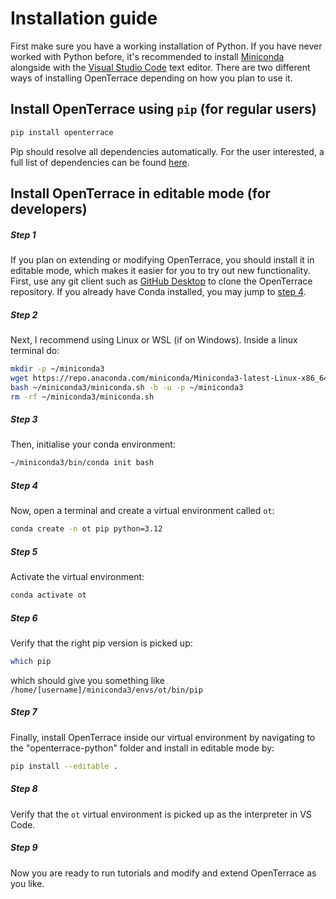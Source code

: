 # Installation guide
First make sure you have a working installation of Python. If you have never worked with Python before, it's recommended to install [Miniconda](https://docs.conda.io/en/latest/miniconda.html) alongside with the [Visual Studio Code](https://code.visualstudio.com/) text editor. There are two different ways of installing OpenTerrace depending on how you plan to use it.

## Install OpenTerrace using ``pip`` (for regular users)

```bash
pip install openterrace
```

Pip should resolve all dependencies automatically. For the user interested, a full list of dependencies can be found [here](https://github.com/OpenTerrace/openterrace-python/blob/main/pyproject.toml). 

## Install OpenTerrace in editable mode (for developers)

##### Step 1
If you plan on extending or modifying OpenTerrace, you should install it in editable mode, which makes it easier for you to try out new functionality. First, use any git client such as [GitHub Desktop](https://desktop.github.com/) to clone the OpenTerrace repository. If you already have Conda installed, you may jump to [step 4](#step-4).

##### Step 2
Next, I recommend using Linux or WSL (if on Windows). Inside a linux terminal do:
```bash
mkdir -p ~/miniconda3
wget https://repo.anaconda.com/miniconda/Miniconda3-latest-Linux-x86_64.sh -O ~/miniconda3/miniconda.sh
bash ~/miniconda3/miniconda.sh -b -u -p ~/miniconda3
rm -rf ~/miniconda3/miniconda.sh
```

##### Step 3
Then, initialise your conda environment:
```bash
~/miniconda3/bin/conda init bash
```

##### Step 4
Now, open a terminal and create a virtual environment called ``ot``:
```bash
conda create -n ot pip python=3.12
```

##### Step 5
Activate the virtual environment:
```bash
conda activate ot
```

##### Step 6
Verify that the right pip version is picked up:
```bash
which pip
```
which should give you something like ``/home/[username]/miniconda3/envs/ot/bin/pip``


##### Step 7
Finally, install OpenTerrace inside our virtual environment by navigating to the "openterrace-python" folder and install in editable mode by:
```bash
pip install --editable .
```

##### Step 8
Verify that the ``ot`` virtual environment is picked up as the interpreter in VS Code.

##### Step 9
Now you are ready to run tutorials and modify and extend OpenTerrace as you like.